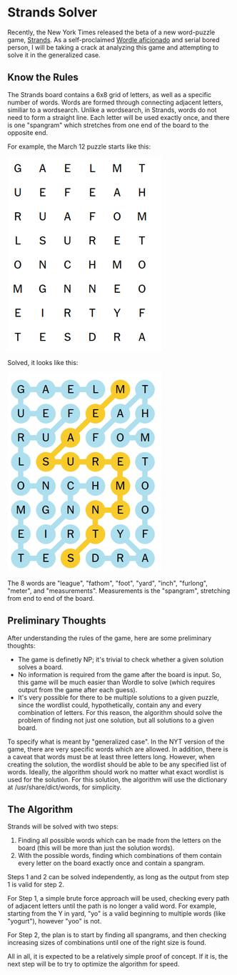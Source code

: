 # Strands Solver
Recently, the New York Times released the beta of a new word-puzzle game, [Strands](https://www.nytimes.com/games/strands). As a self-proclaimed [Wordle aficionado](https://github.com/Strevia/WordleStuff) and serial bored person, I will be taking a crack at analyzing this game and attempting to solve it in the generalized case.
## Know the Rules
The Strands board contains a 6x8 grid of letters, as well as a specific number of words. Words are formed through connecting adjacent letters, similiar to a wordsearch. Unlike a wordsearch, in Strands, words do not need to form a straight line. Each letter will be used exactly once, and there is one "spangram" which stretches from one end of the board to the opposite end.

For example, the March 12 puzzle starts like this:

![](/screenshots/Screenshot%20from%202024-03-12%2016-51-23.png)

Solved, it looks like this:

![](/screenshots/Screenshot%20from%202024-03-12%2016-54-47.png)

The 8 words are "league", "fathom", "foot", "yard", "inch", "furlong", "meter", and "measurements". Measurements is the "spangram", stretching from end to end of the board.

## Preliminary Thoughts


After understanding the rules of the game, here are some preliminary thoughts:

- The game is definetly NP; it's trivial to check whether a given solution solves a board.
- No information is required from the game after the board is input. So, this game will be much easier than Wordle to solve (which requires output from the game after each guess).
- It's very possible for there to be multiple solutions to a given puzzle, since the wordlist could, hypothetically, contain any and every combination of letters. For this reason, the algorithm should solve the problem of finding not just one solution, but all solutions to a given board.

To specify what is meant by "generalized case". In the NYT version of the game, there are very specific words which are allowed. In addition, there is a caveat that words must be at least three letters long. However, when creating the solution, the wordlist should be able to be any specified list of words. Ideally, the algorithm should work no matter what exact wordlist is used for the solution. For this solution, the algorithm will use the dictionary at /usr/share/dict/words, for simplicity.

## The Algorithm

Strands will be solved with two steps:

1. Finding all possible words which can be made from the letters on the board (this will be more than just the solution words).
2. With the possible words, finding which combinations of them contain every letter on the board exactly once and contain a spangram.

Steps 1 and 2 can be solved independently, as long as the output from step 1 is valid for step 2. 

For Step 1, a simple brute force approach will be used, checking every path of adjacent letters until the path is no longer a valid word. For example, starting from the Y in yard, "yo" is a valid beginning to multiple words (like "yogurt"), however "yoo" is not.

For Step 2, the plan is to start by finding all spangrams, and then checking increasing sizes of combinations until one of the right size is found.

All in all, it is expected to be a relatively simple proof of concept. If it is, the next step will be to try to optimize the algorithm for speed.
